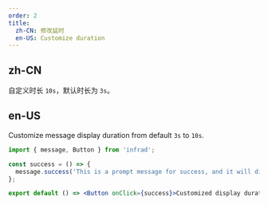 ```yaml
---
order: 2
title:
  zh-CN: 修改延时
  en-US: Customize duration
---
```


## zh-CN

自定义时长 `10s`，默认时长为 `3s`。

## en-US

Customize message display duration from default `3s` to `10s`.

```jsx
import { message, Button } from 'infrad';

const success = () => {
  message.success('This is a prompt message for success, and it will disappear in 10 seconds', 10);
};

export default () => <Button onClick={success}>Customized display duration</Button>;
```
